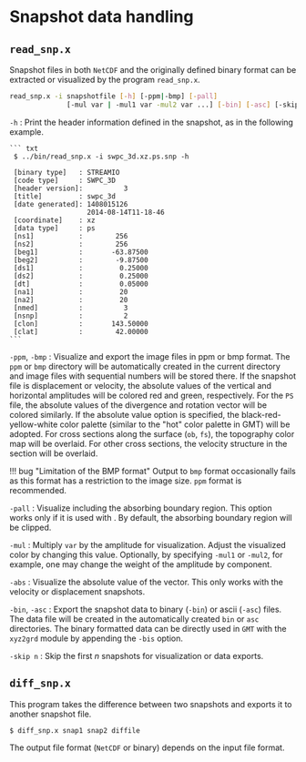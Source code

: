 # Snapshot data handling

## `read_snp.x` 

Snapshot files in both `NetCDF` and the originally defined binary format
can be extracted or visualized by the program `read_snp.x`.


``` bash
read_snp.x -i snapshotfile [-h] [-ppm|-bmp] [-pall] 
              [-mul var | -mul1 var -mul2 var ...] [-bin] [-asc] [-skip n]
```

  `-h`
  : Print the header information defined in the snapshot, as in the
    following example.

    ``` txt
     $ ../bin/read_snp.x -i swpc_3d.xz.ps.snp -h

     [binary type]   : STREAMIO
     [code type]     : SWPC_3D
     [header version]:          3
     [title]         : swpc_3d
     [date generated]: 1408015126
                       2014-08-14T11-18-46
     [coordinate]    : xz
     [data type]     : ps
     [ns1]           :        256
     [ns2]           :        256
     [beg1]          :       -63.87500
     [beg2]          :        -9.87500
     [ds1]           :         0.25000
     [ds2]           :         0.25000
     [dt]            :         0.05000
     [na1]           :         20
     [na2]           :         20
     [nmed]          :          3
     [nsnp]          :          2
     [clon]          :       143.50000
     [clat]          :        42.00000
    ```

  `-ppm`, `-bmp`
  : Visualize and export the image files in ppm or bmp format. The `ppm`
    or `bmp` directory will be automatically created in the current
    directory and image files with sequential numbers will be stored
    there. If the snapshot file is displacement or velocity, the
    absolute values of the vertical and horizontal amplitudes will be
    colored red and green, respectively. For the `PS` file, the absolute
    values of the divergence and rotation vector will be colored
    similarly. If the absolute value option is specified, the
    black-red-yellow-white color palette (similar to the "hot" color
    palette in GMT) will be adopted. For cross sections along the
    surface (`ob`, `fs`), the topography color map will be overlaid. For
    other cross sections, the velocity structure in the section will be
    overlaid.

!!! bug "Limitation of the BMP format"
    Output to `bmp` format occasionally fails as this format has a restriction to the image size. `ppm` format is recommended. 
      
  `-pall`
  : Visualize including the absorbing boundary region. This option works
    only if it is used with . By default, the absorbing boundary region
    will be clipped.

  `-mul`
  : Multiply `var` by the amplitude for visualization. Adjust the
    visualized color by changing this value. Optionally, by specifying
    `-mul1` or `-mul2`, for example, one may change the weight of the
    amplitude by component.

  `-abs`
  : Visualize the absolute value of the vector. This only works with the
    velocity or displacement snapshots.

  `-bin`, `-asc`
  : Export the snapshot data to binary (`-bin`) or ascii (`-asc`) files.
    The data file will be created in the automatically created `bin` or
    `asc` directories. The binary formatted data can be directly used in
    `GMT` with the `xyz2grd` module by appending the `-bis` option.

  `-skip n`
  : Skip the first $n$ snapshots for visualization or data exports.

## `diff_snp.x`

This program takes the difference between two snapshots and exports it
to another snapshot file.

``` bash
$ diff_snp.x snap1 snap2 diffile
```

The output file format (`NetCDF` or binary) depends on the input file
format.
